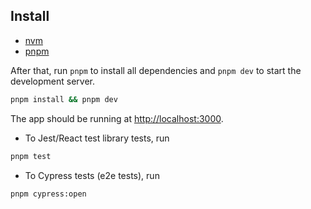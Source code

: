 ## Install

- [nvm](https://github.com/nvm-sh/nvm)
- [pnpm](https://pnpm.io/installation)

After that, run `pnpm` to install all dependencies and `pnpm dev` to start the development server.

```bash
pnpm install && pnpm dev
```

The app should be running at [http://localhost:3000](http://localhost:3000).

 - To Jest/React test library tests, run 

```bash
pnpm test
```

- To Cypress tests (e2e tests), run 

```bash
pnpm cypress:open
```
